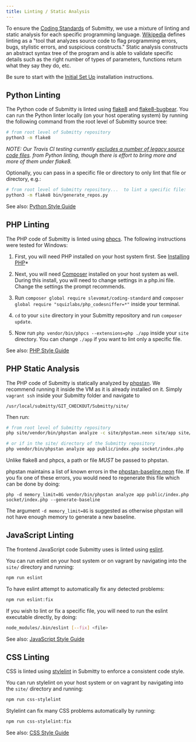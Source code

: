 ```yaml
---
title: Linting / Static Analysis
---
```


To ensure the [Coding Standards](/developer/coding_style_guide) of Submitty, we use a mixture
of linting and static analysis for each specific programming language.
[Wikipedia](https://en.wikipedia.org/wiki/Lint_(software)) defines linting as
a "tool that analyzes source code to flag programming errors, bugs, stylistic errors, and suspicious constructs."
Static analysis constructs an abstract syntax tree of the program and is able to validate
specific details such as the right number of types of parameters, functions return what they say they do, etc.

Be sure to start with the [Initial Set Up](/developer/testing/#initial-set-up) installation instructions.

## Python Linting

The Python code of Submitty is linted using [flake8](https://flake8.pycqa.org/en/latest/) and
[flake8-bugbear](https://github.com/PyCQA/flake8-bugbear). You can run the Python linter
locally (on your host operating system) by running the following command from the root
level of Submitty source tree:

```bash
# from root level of Submitty repository
python3 -m flake8
```

_NOTE: Our Travis CI testing currently [excludes a number of legacy source code files](https://github.com/Submitty/Submitty/blob/master/.flake8).
from Python linting, though there is effort to bring more and more of them under flake8._

Optionally, you can pass in a specific file or directory to only lint that file or directory, e.g.:

```bash
# from root level of Submitty repository...  to lint a specific file:
python3 -m flake8 bin/generate_repos.py
```

See also: [Python Style Guide](/developer/coding_style_guide/python)

## PHP Linting

The PHP code of Submitty is linted using [phpcs](https://github.com/squizlabs/PHP_CodeSniffer).
The following instructions were tested for Windows:

1. First, you will need PHP installed on your host system first. See [Installing PHP](/developer/testing/install_php)*

2. Next, you will need [Composer](https://getcomposer.org/doc/00-intro.md) installed on your host system as well.
	During this install, you will need to change settings in a php.ini file. Change the settings the prompt recommends.

3. Run ``composer global require slevomat/coding-standard`` and ``composer global require "squizlabs/php_codesniffer=*"`` inside your terminal.

4. ``cd`` to your ``site`` directory in your Submitty repository and run ``composer update``.

5. Now run ``php vendor/bin/phpcs --extensions=php ./app`` inside your ``site`` directory. You can change ``./app``
if you want to lint only a specific file.

See also: [PHP Style Guide](/developer/coding_style_guide/php)

## PHP Static Analysis

The PHP code of Submitty is statically analyzed by [phpstan](https://phpstan.org/user-guide/getting-started).
We recommend running it inside the VM as it is already installed on it. Simply ``vagrant ssh`` inside your Submitty
folder and navigate to
```
/usr/local/submitty/GIT_CHECKOUT/Submitty/site/
```
Then run:

```bash
# from root level of Submitty repository
php site/vendor/bin/phpstan analyze -c site/phpstan.neon site/app site/public/index.php site/socket/index.php

# or if in the site/ directory of the Submitty repository
php vendor/bin/phpstan analyze app public/index.php socket/index.php
```

Unlike flake8 and phpcs, a path or file _MUST_ be passed to phpstan.

phpstan maintains a list of known errors in the [phpstan-baseline.neon](https://github.com/Submitty/Submitty/blob/master/site/phpstan-baseline.neon) file.
If you fix one of these errors, you would need to regenerate this file which can be done by doing:

```
php -d memory_limit=8G vendor/bin/phpstan analyze app public/index.php socket/index.php --generate-baseline
```
The argument `-d memory_limit=8G` is suggested as otherwise phpstan will not have enough memory
to generate a new baseline.

## JavaScript Linting

The frontend JavaScript code Submitty uses is linted using [eslint](https://eslint.org/).

You can run eslint on your host system or on vagrant by navigating into the `site/`
directory and running:

```bash
npm run eslint
```

To have eslint attempt to automatically fix any detected problems:

```bash
npm run eslint:fix
```

If you wish to lint or fix a specific file, you will need to run the eslint executable directly,
by doing:

```bash
node_modules/.bin/eslint [--fix] <file>
```

See also: [JavaScript Style Guide](/developer/coding_style_guide/javascript)

## CSS Linting

CSS is linted using [stylelint](https://stylelint.io/) in Submitty to enforce a consistent code style.

You can run stylelint on your host system or on vagrant by navigating into the `site/`
directory and running:

```bash
npm run css-stylelint
```

Stylelint can fix many CSS problems automatically by running:

```bash
npm run css-stylelint:fix
```

See also: [CSS Style Guide](/developer/coding_style_guide/css)
